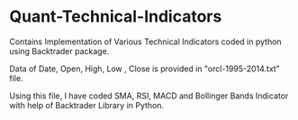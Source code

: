 # Quant-Technical-Indicators
Contains Implementation of Various Technical Indicators coded in python using Backtrader package.

Data of Date, Open, High, Low , Close is provided in "orcl-1995-2014.txt" file.

Using this file, I have coded SMA, RSI, MACD and Bollinger Bands Indicator with help of Backtrader Library in Python.
